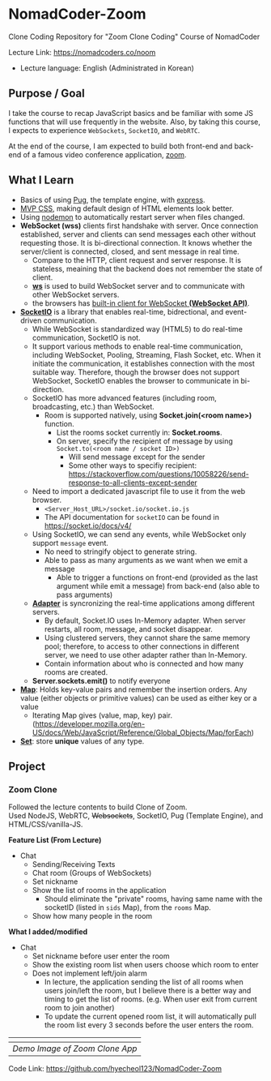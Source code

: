 # NomadCoder-Zoom

Clone Coding Repository for "Zoom Clone Coding" Course of NomadCoder

Lecture Link: https://nomadcoders.co/noom

- Lecture language: English (Administrated in Korean)

## Purpose / Goal

I take the course to recap JavaScript basics and be familiar with some JS functions that will use frequently in the website.
Also, by taking this course, I expects to experience `WebSockets`, `SocketIO`, and `WebRTC`.

At the end of the course, I am expected to build both front-end and back-end of a famous video conference application, [zoom](zoom.us).

## What I Learn

- Basics of using [Pug](https://pugjs.org/api/getting-started.html), the template engine, with [express](http://expressjs.com/).
- [MVP CSS](https://andybrewer.github.io/mvp/), making default design of HTML elements look better.
- Using [nodemon](https://nodemon.io/) to automatically restart server when files changed.
- **WebSocket (wss)** clients first handshake with server.
  Once connection established, server and clients can send messages each other without requesting those.
  It is bi-directional connection.
  It knows whether the server/client is connected, closed, and sent message in real time.
  - Compare to the HTTP, client request and server response.
    It is stateless, meaining that the backend does not remember the state of client.
  - [**ws**](https://www.npmjs.com/package/ws) is used to build WebSocket server and to communicate with other WebSocket servers.
  - the browsers has [built-in client for WebSocket **(WebSocket API)**](https://developer.mozilla.org/en-US/docs/Web/API/WebSocket).
- [**SocketIO**](https://socket.io/) is a library that enables real-time, bidrectional, and event-driven communication.
  - While WebSocket is standardized way (HTML5) to do real-time communication, SocketIO is not.
  - It support various methods to enable real-time communication, including WebSocket, Pooling, Streaming, Flash Socket, etc.
    When it initiate the communication, it establishes connection with the most suitable way.
    Therefore, though the browser does not support WebSocket, SocketIO enables the browser to communicate in bi-direction.
  - SocketIO has more advanced features (including room, broadcasting, etc.) than WebSocket.
    - Room is supported natively, using **Socket.join(\<room name>)** function.
      - List the rooms socket currently in: **Socket.rooms**.
      - On server, specify the recipient of message by using `Socket.to(<room name / socket ID>)`
        - Will send message except for the sender
        - Some other ways to specifiy recipient: https://stackoverflow.com/questions/10058226/send-response-to-all-clients-except-sender
  - Need to import a dedicated javascript file to use it from the web browser.
    - `<Server_Host_URL>/socket.io/socket.io.js`
    - The API documentation for `socketIO` can be found in https://socket.io/docs/v4/
  - Using SocketIO, we can send any events, while WebSocket only support `message` event.
    - No need to stringify object to generate string.
    - Able to pass as many arguments as we want when we emit a message
      - Able to trigger a functions on front-end (provided as the last argument while emit a message) from back-end (also able to pass arguments)
  - [**Adapter**](https://socket.io/docs/v4/adapter/) is syncronizing the real-time applications among different servers.
    - By default, Socket.IO uses In-Memory adapter.
      When server restarts, all room, message, and socket disappear.
    - Using clustered servers, they cannot share the same memory pool; therefore, to access to other connections in different server, we need to use other adapter rather than In-Memory.
    - Contain information about who is connected and how many rooms are created.
  - **Server.sockets.emit()** to notify everyone
- [**Map**](https://developer.mozilla.org/en-US/docs/Web/JavaScript/Reference/Global_Objects/Map): Holds key-value pairs and remember the insertion orders.
  Any value (either objects or primitive values) can be used as either key or a value
  - Iterating Map gives (value, map, key) pair. (https://developer.mozilla.org/en-US/docs/Web/JavaScript/Reference/Global_Objects/Map/forEach)
- [**Set**](https://developer.mozilla.org/en-US/docs/Web/JavaScript/Reference/Global_Objects/Set): store **unique** values of any type.

## Project

### Zoom Clone

Followed the lecture contents to build Clone of Zoom.  
Used NodeJS, WebRTC, ~~Websockets~~, SocketIO, Pug (Template Engine), and HTML/CSS/vanilla-JS.

**Feature List (From Lecture)**

- Chat
  - Sending/Receiving Texts
  - Chat room (Groups of WebSockets)
  - Set nickname
  - Show the list of rooms in the application
    - Should eliminate the "private" rooms, having same name with the socketID (listed in `sids` Map), from the `rooms` Map.
  - Show how many people in the room

**What I added/modified**

- Chat
  - Set nickname before user enter the room
  - Show the existing room list when users choose which room to enter
  - Does not implement left/join alarm
    - In lecture, the application sending the list of all rooms when users join/left the room, but I believe there is a better way and timing to get the list of rooms.
      (e.g. When user exit from current room to join another)
    - To update the current opened room list, it will automatically pull the room list every 3 seconds before the user enters the room.

|             ![]()              |
| :----------------------------: |
| _Demo Image of Zoom Clone App_ |

Code Link: https://github.com/hyecheol123/NomadCoder-Zoom
